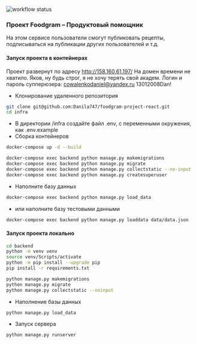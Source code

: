 ![workflow status](https://github.com/Danila747/foodgram-project-react/actions/workflows/foodgram_workflow.yml/badge.svg)

### Проект Foodgram – Продуктовый помощник
На этом сервисе пользователи смогут публиковать рецепты, подписываться 
на публикации других пользователей и т.д.

#### Запуск проекта в контейнерах
Проект развернут по адресу http://158.160.61.197/
На домен времени не хватило. Яков, ну будь строг, я не хочу терять свой академ.
Логин и пароль супперюзера: cowalenkodaniel@yandex.ru
                            13012008Dan!
- Клонирование удаленного репозитория
```bash
git clone git@github.com:Danila747/foodgram-project-react.git
cd infra
```
- В директории /infra создайте файл .env, с переменными окружения, как .env.example
- Сборка контейнеров
```bash
docker-compose up -d --build
```
```bash
docker-compose exec backend python manage.py makemigrations
docker-compose exec backend python manage.py migrate
docker-compose exec backend python manage.py collectstatic --no-input
docker-compose exec backend python manage.py createsuperuser
```
- Наполните базу данных
```bash
docker-compose exec backend python manage.py load_data
```
- или наполните базу тестовыми данными
```bash
docker-compose exec backend python manage.py loaddata data/data.json 
```
#### Запуск проекта локально

```bash
cd backend
python -m venv venv
source venv/Scripts/activate
python -m pip install --upgrade pip
pip install -r requirements.txt
```
```bash
python manage.py makemigrations
python manage.py migrate
python manage.py collectstatic --noinput
```
- Наполнение базы данных
```bash
python manage.py load_data
```

- Запуск сервера
```bash
python manage.py runserver 
```
